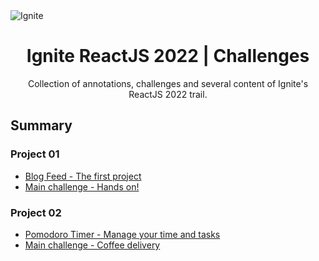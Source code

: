 
<img alt="Ignite" src="https://i.imgur.com/eCVyxxy.png">
<h1 align="center">
  Ignite ReactJS 2022 | Challenges
</h1>

<p align="center">
Collection of annotations, challenges and several content of Ignite's ReactJS 2022 trail.
</p>

## Summary

### Project 01

- [Blog Feed - The first project](https://github.com/debfdias/ignite-reactjs-22/tree/master/p01)
- [Main challenge - Hands on!](https://github.com/debfdias/ignite-reactjs-22/tree/master/challenge01)

### Project 02

- [Pomodoro Timer - Manage your time and tasks](https://github.com/debfdias/ignite-reactjs-22/tree/master/p02)
- [Main challenge - Coffee delivery](https://github.com/debfdias/ignite-reactjs-22/tree/master/challenge02)



